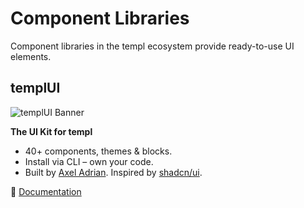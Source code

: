 # Component Libraries

Component libraries in the templ ecosystem provide ready-to-use UI elements.

## templUI

![templUI Banner](https://raw.githubusercontent.com/templui/templui/main/assets/img/readme.png)

**The UI Kit for templ**

* 40+ components, themes & blocks.
* Install via CLI – own your code.
* Built by [Axel Adrian](https://axeladrian.com). Inspired by [shadcn/ui](https://ui.shadcn.com/?ref=shadcn.com).

🔗 [Documentation](https://templui.io)
